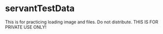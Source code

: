# servantTestData
This is for practicing loading image and files.
Do not distribute.
THIS IS FOR PRIVATE USE ONLY!

